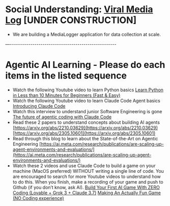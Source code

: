 # Social Understanding: [Viral Media Log](https://docs.google.com/spreadsheets/d/13tR5eTLg3LC49wWHhsuYYZ_hOWReWcAn9JRxfMihUW0/edit?gid=0#gid=0) [UNDER CONSTRUCTION]

* We are building a MediaLogger application for data collection at scale. 

—----------------------------------------------------

# Agentic AI Learning - Please do each items in the listed sequence

* Watch the following Youtube video to learn Python basics
  [Learn Python in Less than 10 Minutes for Beginners (Fast & Easy)](https://www.youtube.com/watch?v=fWjsdhR3z3c)
* Watch the following Youtube video to learn Claude Code Agent basics
  [Introducing Claude Code](https://www.youtube.com/watch?v=AJpK3YTTKZ4)
* Watch this interview to understand junior Software Engineering is gone
  [The future of agentic coding with Claude Code](https://www.youtube.com/watch?v=iF9iV4xponk)
* Read these 2 papers to understand concepts about building AI agents
  [https://arxiv.org/abs/2210.03629](https://arxiv.org/abs/2210.03629)
  [https://arxiv.org/abs/2305.10601](https://arxiv.org/abs/2305.10601)
* Read through this blog to learn about the State-of-the-Art on Agentic Engineering
  [https://ai.meta.com/research/publications/are-scaling-up-agent-environments-and-evaluations/](https://ai.meta.com/research/publications/are-scaling-up-agent-environments-and-evaluations/)
* Watch these 2 videos and use Claude Code to build a game on your machine (MacOS preferred) WITHOUT writing a single line of code. You are encouraged to search for more Youtube videos to understand how to do this. When you finish, make a recording of your game and push to Github (if you don’t know, ask AI).
  [Build Your First AI Game With ZERO Coding (Lovable + Grok 3 + Claude 3.7)](https://www.youtube.com/watch?v=xWJDvub8Hws)
  [Making An Actually Fun Game (NO Coding experience)](https://www.youtube.com/watch?v=aa-Fu5Qw91M&t=216s)
